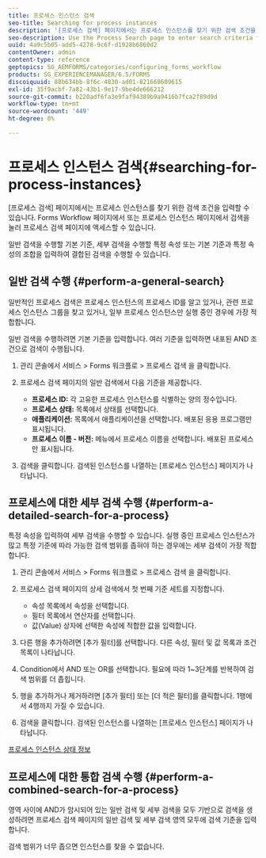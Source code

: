 ```yaml
---
title: 프로세스 인스턴스 검색
seo-title: Searching for process instances
description: '[프로세스 검색] 페이지에서는 프로세스 인스턴스를 찾기 위한 검색 조건을 입력할 수 있습니다.'
seo-description: Use the Process Search page to enter search criteria for finding a process instance.
uuid: 4a9c5b05-add5-4278-9c6f-d1928b6860d2
contentOwner: admin
content-type: reference
geptopics: SG_AEMFORMS/categories/configuring_forms_workflow
products: SG_EXPERIENCEMANAGER/6.5/FORMS
discoiquuid: 88b634bb-8f6c-4830-ad01-821668609615
exl-id: 35f9acbf-7a82-43b1-9e17-9be4de666212
source-git-commit: b220adf6fa3e9faf94389b9a9416b7fca2f89d9d
workflow-type: tm+mt
source-wordcount: '449'
ht-degree: 0%

---
```


# 프로세스 인스턴스 검색{#searching-for-process-instances}

[프로세스 검색] 페이지에서는 프로세스 인스턴스를 찾기 위한 검색 조건을 입력할 수 있습니다. Forms Workflow 페이지에서 또는 프로세스 인스턴스 페이지에서 검색을 눌러 프로세스 검색 페이지에 액세스할 수 있습니다.

일반 검색을 수행할 기본 기준, 세부 검색을 수행할 특정 속성 또는 기본 기준과 특정 속성의 조합을 입력하여 결합된 검색을 수행할 수 있습니다.

## 일반 검색 수행 {#perform-a-general-search}

일반적인 프로세스 검색은 프로세스 인스턴스의 프로세스 ID를 알고 있거나, 관련 프로세스 인스턴스 그룹을 찾고 있거나, 일부 프로세스 인스턴스만 실행 중인 경우에 가장 적합합니다.

일반 검색을 수행하려면 기본 기준을 입력합니다. 여러 기준을 입력하면 내포된 AND 조건으로 검색이 수행됩니다.

1. 관리 콘솔에서 서비스 > Forms 워크플로 > 프로세스 검색 을 클릭합니다.
1. 프로세스 검색 페이지의 일반 검색에서 다음 기준을 제공합니다.

   * **프로세스 ID:** 각 고유한 프로세스 인스턴스를 식별하는 양의 정수입니다.
   * **프로세스 상태:** 목록에서 상태를 선택합니다.
   * **애플리케이션:** 목록에서 애플리케이션을 선택합니다. 배포된 응용 프로그램만 표시됩니다.
   * **프로세스 이름 - 버전:** 메뉴에서 프로세스 이름을 선택합니다. 배포된 프로세스만 표시됩니다.

1. 검색을 클릭합니다. 검색된 인스턴스를 나열하는 [프로세스 인스턴스] 페이지가 나타납니다.

## 프로세스에 대한 세부 검색 수행 {#perform-a-detailed-search-for-a-process}

특정 속성을 입력하여 세부 검색을 수행할 수 있습니다. 실행 중인 프로세스 인스턴스가 많고 특정 기준에 따라 가능한 검색 범위를 좁혀야 하는 경우에는 세부 검색이 가장 적합합니다.

1. 관리 콘솔에서 서비스 > Forms 워크플로 > 프로세스 검색 을 클릭합니다.
1. 프로세스 검색 페이지의 상세 검색에서 첫 번째 기준 세트를 지정합니다.

   * 속성 목록에서 속성을 선택합니다.
   * 필터 목록에서 연산자를 선택합니다.
   * 값(Value) 상자에 선택한 속성에 적합한 값을 입력합니다.

1. 다른 행을 추가하려면 [추가 필터]를 선택합니다. 다른 속성, 필터 및 값 목록과 조건 목록이 나타납니다.
1. Condition에서 AND 또는 OR를 선택합니다. 필요에 따라 1~3단계를 반복하여 검색 범위를 더 좁힙니다.
1. 행을 추가하거나 제거하려면 [추가 필터] 또는 [더 적은 필터]를 클릭합니다. 1행에서 4행까지 가질 수 있습니다.
1. 검색을 클릭합니다. 검색된 인스턴스를 나열하는 [프로세스 인스턴스] 페이지가 나타납니다.

[프로세스 인스턴스 상태 정보](/help/forms/using/admin-help/processes.md#about-process-instance-statuses)

## 프로세스에 대한 통합 검색 수행 {#perform-a-combined-search-for-a-process}

영역 사이에 AND가 암시되어 있는 일반 검색 및 세부 검색을 모두 기반으로 검색을 생성하려면 프로세스 검색 페이지의 일반 검색 및 세부 검색 영역 모두에 검색 기준을 입력합니다.

검색 범위가 너무 좁으면 인스턴스를 찾을 수 없습니다.
